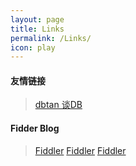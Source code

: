 ```yaml
---
layout: page
title: Links
permalink: /Links/
icon: play
---
```


#### 友情链接
> [dbtan 谈DB](http://www.dbtan.com/)

#### Fidder Blog
> [Fiddler](http://www.cnblogs.com/TankXiao/archive/2012/02/06/2337728.html)
> [Fiddler](http://blog.csdn.net/ohmygirl/article/details/17855031)
> [Fiddler](http://www.cnblogs.com/zhuqil/archive/2011/10/11/2206918.html)